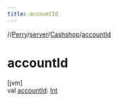 ```yaml
---
title: accountId
---
```

//[Perry](../../../index.html)/[server](../index.html)/[Cashshop](index.html)/[accountId](account-id.html)



# accountId



[jvm]\
val [accountId](account-id.html): [Int](https://kotlinlang.org/api/latest/jvm/stdlib/kotlin/-int/index.html)




